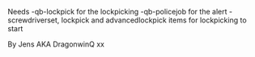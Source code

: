 Needs 
    -qb-lockpick for the lockpicking
    -qb-policejob for the alert
    -screwdriverset, lockpick and advancedlockpick items for lockpicking to start

By Jens AKA DragonwinQ xx


